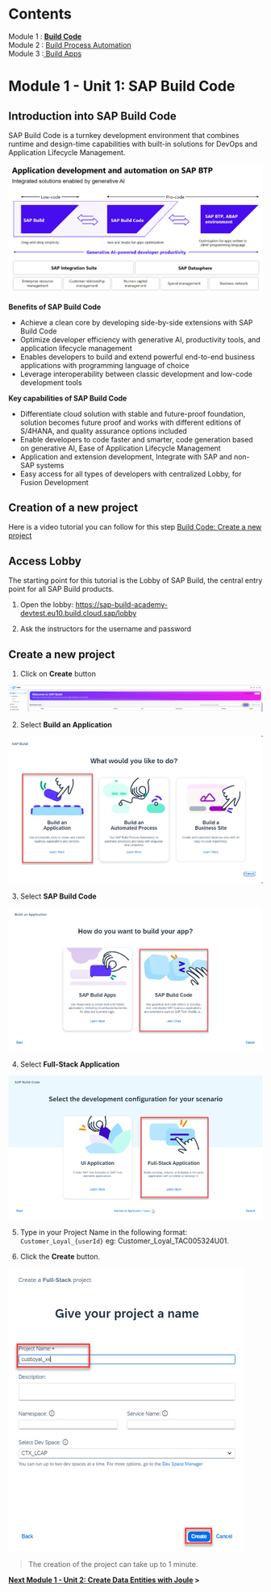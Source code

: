 # Contents
Module 1 : <a href="https://github.com/SAP-samples/build-apps-enablement/blob/main/BuildShow/251_TA_BTP-Build_Code_Using-Joule/251-1_Build_Code.md"><b>Build Code</b><br></a>
Module 2 : <a href="https://github.com/SAP-samples/build-apps-enablement/blob/main/BuildShow/251-A_TA_BTP-Build_Code_ProcessAutomation/251A_Build_Process_Automation_optional.md">Build Process Automation</a><br>
Module 3 :<a href="https://github.com/SAP-samples/build-apps-enablement/blob/main/BuildShow/252_TA_BTP-Build_Code_Build-Apps/252-0_Build_Apps.md"> Build Apps</a><br>


# Module 1 - Unit 1: SAP Build Code  

## Introduction into SAP Build Code

SAP Build Code is a turnkey development environment that combines runtime and design-time capabilities with built-in solutions for DevOps and Application Lifecycle Management.

![](./Images/251-1_Overview.jpg)

**Benefits of SAP Build Code**

- Achieve a clean core by developing side-by-side extensions with SAP Build Code
- Optimize developer efficiency with generative AI, productivity tools, and application lifecycle management
- Enables developers to build and extend powerful end-to-end business applications with programming language of choice 
- Leverage interoperability between classic development and low-code development tools 

**Key capabilities of SAP Build Code**

- Differentiate cloud solution with stable and future-proof foundation, solution becomes future proof and works with different editions of S/4HANA, and quality assurance options included
- Enable developers to code faster and smarter, code generation based on generative AI, Ease of Application Lifecycle Management 
- Application and extension development, Integrate with SAP and non-SAP systems
- Easy access for all types of developers with centralized Lobby, for Fusion Development


## Creation of a new project

Here is a video tutorial you can follow for this step <a href="https://video.sap.com/media/t/1_owke7d4f">Build Code: Create a new project</a>


## Access Lobby

The starting point for this tutorial is the Lobby of SAP Build, the central entry point for all SAP Build products.

1. Open the lobby: https://sap-build-academy-devtest.eu10.build.cloud.sap/lobby

2. Ask the instructors for the username and password

## Create a new project

1. Click on **Create** button

![](./Images/251-1_lobby1.jpg)

2. Select **Build an Application**

![](./Images/251-1_lobby2.jpg)

3. Select **SAP Build Code**

![](./Images/251-1_lobby3.jpg)

4. Select **Full-Stack Application**

![](./Images/251-1_lobby4.jpg)

5. Type in your Project Name in the following format: `Customer_Loyal_{userId}` eg: Customer_Loyal_TAC005324U01.

6. Click the **Create** button.

![](./Images/251-1_lobby5.jpg)

> The creation of the project can take up to 1 minute.



**[Next Module 1 - Unit 2: Create Data Entities with Joule](./251-2_Create_Data_Entities_with_Joule.md) >**
